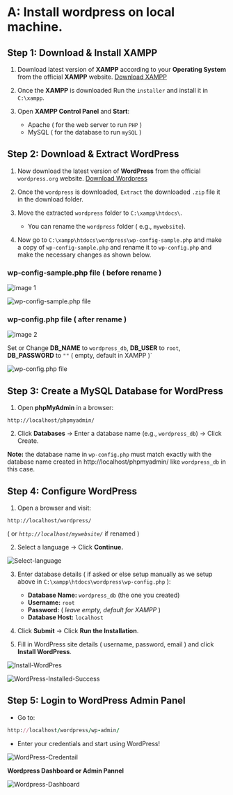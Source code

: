 # A: Install wordpress on local machine.

## Step 1: Download & Install XAMPP

1. Download latest version of **XAMPP** according to your **Operating System** from the official **XAMPP** website. [Download XAMPP](https://www.apachefriends.org/download.html)

2. Once the **XAMPP** is downloaded Run the `installer` and install it in `C:\xampp`.

3. Open **XAMPP Control Panel** and **Start**:
   - Apache ( for the web server to run `PHP` )
   - MySQL ( for the database to run `mySQL` )

## Step 2: Download & Extract WordPress

1. Now download the latest version of **WordPress** from the official `wordpress.org` website. [Download Wordpress](https://wordpress.org/download/)

2. Once the `wordpress` is downloaded, `Extract` the downloaded `.zip` file it in the download folder.

3. Move the extracted `wordpress` folder to `C:\xampp\htdocs\`.

   - You can rename the `wordpress` folder ( e.g., `mywebsite`).

4. Now go to `C:\xampp\htdocs\wordpress\wp-config-sample.php` and make a copy of `wp-config-sample.php` and rename it to `wp-config.php` and make the necessary changes as shown below.

### wp-config-sample.php file ( before rename )

![image 1](https://github.com/hameed003/wordpress/blob/main/images/image%201.png)

![wp-config-sample.php file](https://github.com/hameed003/wordpress/blob/main/images/image%203.png)

### wp-config.php file ( after rename )

![image 2](https://github.com/hameed003/wordpress/blob/main/images/image%202.png)

Set or Change **DB_NAME** to `wordpress_db`, **DB_USER** to `root`, **DB_PASSWORD** to `""` ( empty, default in XAMPP )`

![wp-config.php file](https://github.com/hameed003/wordpress/blob/main/images/image%204.png)

## Step 3: Create a MySQL Database for WordPress

1. Open **phpMyAdmin** in a browser:

```arduino
http://localhost/phpmyadmin/
```

2. Click **Databases** → Enter a database name (e.g., `wordpress_db`) → Click Create.

**Note:** the database name in `wp-config.php` must match exactly with the database name created in http://localhost/phpmyadmin/ like `wordpress_db` in this case.

## Step 4: Configure WordPress

1. Open a browser and visit:

```arduino
http://localhost/wordpress/
```

( or _`http://localhost/mywebsite/`_ if renamed )

2. Select a language → Click **Continue.**

![Select-language](https://github.com/hameed003/wordpress/blob/main/images/image%205.png)

3. Enter database details ( if asked or else setup manually as we setup above in `C:\xampp\htdocs\wordpress\wp-config.php` ):
   - **Database Name:** `wordpress_db` (the one you created)
   - **Username:** `root`
   - **Password:** ( _leave empty, default for XAMPP_ )
   - **Database Host:** `localhost`
4. Click **Submit** → Click **Run the Installation**.

5. Fill in WordPress site details ( username, password, email ) and click **Install WordPress**.

![Install-WordPres](https://github.com/hameed003/wordpress/blob/main/images/image%206.png)

![WordPress-Installed-Success](https://github.com/hameed003/wordpress/blob/main/images/image%207.png)

## Step 5: Login to WordPress Admin Panel

- Go to:

```ruby
http://localhost/wordpress/wp-admin/
```

- Enter your credentials and start using WordPress!

![WordPress-Credentail](https://github.com/hameed003/wordpress/blob/main/images/image%208.png)

**Wordpress Dashboard or Admin Pannel**

![Wordpress-Dashboard](https://github.com/hameed003/wordpress/blob/main/images/image%209.png)
